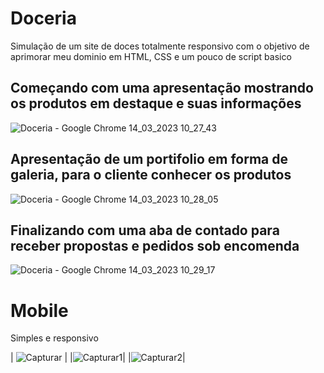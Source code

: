 # Doceria
Simulação de um site de doces totalmente responsivo com o objetivo de aprimorar meu dominio em HTML, CSS e um pouco de script basico
## Começando com uma apresentação mostrando os produtos em destaque e suas informações
![Doceria - Google Chrome 14_03_2023 10_27_43](https://user-images.githubusercontent.com/78382234/225016235-f3c09921-0350-48f9-b974-aa0f2a913fbd.png)
## Apresentação de um portifolio em forma de galeria, para o cliente conhecer os produtos 
![Doceria - Google Chrome 14_03_2023 10_28_05](https://user-images.githubusercontent.com/78382234/225016279-0ce3f530-3689-4040-874e-57841bf609b2.png)
## Finalizando com uma aba de contado para receber propostas e pedidos sob encomenda 
![Doceria - Google Chrome 14_03_2023 10_29_17](https://user-images.githubusercontent.com/78382234/225016299-1e6b4e3d-f395-4f27-a262-2e7716bfc032.png)

# Mobile
Simples e responsivo

| ![Capturar](https://user-images.githubusercontent.com/78382234/225018984-1aa8becc-c876-4280-9b79-58dca9507c03.PNG) | |![Capturar1](https://user-images.githubusercontent.com/78382234/225018990-a032b0b7-cbd0-4938-9a73-5808e9136fdb.PNG)| |![Capturar2](https://user-images.githubusercontent.com/78382234/225018993-1d287db0-fb40-492b-98f1-ee7c14073cc9.PNG)|


